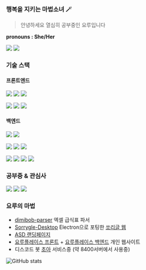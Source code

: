 ### 행복을 지키는 마법소녀 🪄

> 안녕하세요 열심히 공부중인 요루입니다

**pronouns : She/Her**

<a href="https://twitter.com/rihayoru" target="_blank"><img src="https://img.shields.io/badge/@rihayoru-1DA1F2?style=for-the-badge&logo=Twitter&logoColor=fff"/></a>
<a href="mailto:qtcutie@kakao.com" target="_blank"><img src="https://img.shields.io/badge/qtcutie@kakao.com-FFCD00?style=for-the-badge&logo=Gmail&logoColor=fff"/></a>

### 기술 스택
#### 프론트엔드
<img src="https://img.shields.io/badge/Vue.js-4FC08D?style=for-the-badge&logo=vue.js&logoColor=fff"/> <img src="https://img.shields.io/badge/Vite-646CFF?style=for-the-badge&logo=vite&logoColor=fff"/> <img src="https://img.shields.io/badge/bootstrap-7952B3?style=for-the-badge&logo=bootstrap&logoColor=fff"/>

<img src="https://img.shields.io/badge/html5-1572B6?style=for-the-badge&logo=html5&logoColor=fff"/> <img src="https://img.shields.io/badge/css3-E34F26?style=for-the-badge&logo=css3&logoColor=fff"/> <img src="https://img.shields.io/badge/vanilla js-F7DF1E?style=for-the-badge&logo=javascript&logoColor=fff"/> 

#### 백엔드
<img src="https://img.shields.io/badge/node.js-339933?style=for-the-badge&logo=node.js&logoColor=fff"/> <img src="https://img.shields.io/badge/typescript-3178C6?style=for-the-badge&logo=typescript&logoColor=fff"/> 

<img src="https://img.shields.io/badge/express-000?style=for-the-badge&logo=express&logoColor=fff"/> <img src="https://img.shields.io/badge/prisma-2D3748?style=for-the-badge&logo=prisma&logoColor=fff"/> <img src="https://img.shields.io/badge/jwt-000000?style=for-the-badge&logo=json web tokens&logoColor=fff"/>

<img src="https://img.shields.io/badge/mysql-4479A1?style=for-the-badge&logo=mysql&logoColor=fff"/> <img src="https://img.shields.io/badge/mariadb-003545?style=for-the-badge&logo=mariadb&logoColor=fff"/> <img src="https://img.shields.io/badge/mongodb-47A248?style=for-the-badge&logo=mongodb&logoColor=fff"/> <img src="https://img.shields.io/badge/redis-DC382D?style=for-the-badge&logo=redis&logoColor=fff"/> 

### 공부중 & 관심사
<img src="https://img.shields.io/badge/tensorflow-FF6F00?style=for-the-badge&logo=tensorflow&logoColor=fff"/> <img src="https://img.shields.io/badge/Next.js-000000?style=for-the-badge&logo=next.js&logoColor=fff"/> <img src="https://img.shields.io/badge/rust-000000?style=for-the-badge&logo=rust&logoColor=fff"/>

### 요루의 마법
- [dimibob-parser](https://github.com/rihayoru/dimibob-parser) 엑셀 급식표 파서
- [Sorrygle-Desktop](https://github.com/rihayoru/Sorrygle-Desktop) Electron으로 포팅한 [쏘리글 웹](https://sorry.daldal.so/sorrygle)
- [ASD 랜딩페이지](https://asd.implude.kr/) 
- [요루플레이스 프론트](https://github.com/rihayoru/yoruplace-frontend) + [요루플레이스 백엔드](https://github.com/rihayoru/yoruplace-backend) 개인 웹사이트
- 디스코드 봇 [초아](https://choabot.com) 서비스중 (약 8400서버에서 사용중)

![GitHub stats](https://github-readme-stats.vercel.app/api?username=rihayoru&show_icons=true)

